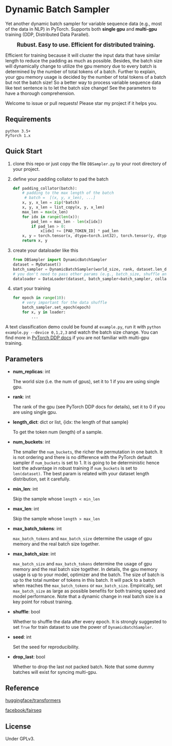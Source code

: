 # Dynamic Batch Sampler

Yet another dynamic batch sampler for variable sequence data (e.g., most of the data in NLP) in PyTorch. Supports both **single gpu** and **multi-gpu** training (DDP, Distributed Data Parallel). 

<p align=center>
    <b><big>Rubust. Easy to use. Efficient for distributed training.</big></b>
</p>

Efficient for training because it will cluster the input data that have similar length to reduce the padding as much as possible. Besides, the batch size will dynamically change to utilize the gpu memory due to every batch is determined by the number of total tokens of a batch. Further to explain, your gpu memory usage is decided by the number of total tokens of a batch but not the batch size! So a better way to process variable sequence data like text sentence is to let the batch size change! See the parameters to have a thorough comprehension.

Welcome to issue or pull requests! Please star my project if it helps you.


## Requirements

```
python 3.5+
PyTorch 1.x
```

## Quick Start

1. clone this repo or just copy the file ``DBSampler.py`` to your root directory of your project.

2. define your padding collator to pad the batch

   ```python
   def padding_collator(batch):
       # padding to the max length of the batch
    	# batch =  [(x, y, x_len), ...]  
       x, y, x_len = zip(*batch)
       x, y, x_len = list_copy(x, y, x_len)
       max_len = max(x_len)
       for idx in range(len(x)):
           pad_len = max_len - len(x[idx])
           if pad_len > 0:
               x[idx] += [PAD_TOKEN_ID] * pad_len
       x, y = torch.tensor(x, dtype=torch.int32), torch.tensor(y, dtype=torch.long)
       return x, y
   ```

3. create your dataloader like this

   ```python
   from DBSampler import DynamicBatchSampler
   dataset = MyDataset()
   batch_sampler = DynamicBatchSampler(world_size, rank, dataset.len_dict, 64, max_batch_size=32, max_batch_tokens=128, shuffle=True)
   # you don't need to pass other params (e.g., batch_size, shuffle and sampler) 
   dataloader = DataLoader(dataset, batch_sampler=batch_sampler, collate_fn=padding_collator)
   ```

4. start your training

   ```python
   for epoch in range(10):
       # very important for the data shuffle
       batch_sampler.set_epoch(epoch)
       for x, y in loader:
           ...
   ```

A text classification demo could be found at ``example.py``, run it with ``python example.py --device 0,1,2,3`` and watch the batch size change. You can find more in [PyTorch DDP docs](https://pytorch.org/tutorials/intermediate/ddp_tutorial.html) if you are not familiar with multi-gpu training.

## Parameters

- **num_replicas**: int

  The world size (i.e. the num of gpus), set it to 1 if you are using single gpu.

- **rank**: int

  The rank of the gpu (see PyTorch DDP docs for details), set it to 0 if you are using single gpu.

- **length_dict**: dict or list, {idx: the length of that sample}

  To get the token num (length) of a sample.

- **num_buckets**: int

  The smaller the ``num_buckets``, the richer the permutation in one batch. It is not ordering and there is no difference with the PyTorch default sampler if ``num_buckets`` is set to 1. It is going to be deterministic hence lost the advantage in robust training if ``num_buckets`` is set to ``len(dataset)``. The best param is related with your dataset length distribution, set it carefully.

- **min_len**: int

  Skip the sample whose ``length < min_len``

- **max_len**: int

  Skip the sample whose ``length > max_len``

- **max_batch_tokens**: int

  ``max_batch_tokens`` and ``max_batch_size`` determine the usage of gpu memory and the real batch size together.

- **max_batch_size**: int

  ``max_batch_size`` and ``max_batch_tokens`` determine the usage of gpu memory and the real batch size together. In details, the gpu memory usage is up to your model, optimizer and the batch. The size of batch is up to the total number of tokens in this batch. It will pack to a batch when reaches the ``max_batch_tokens`` or ``max_batch_size``. Empirically, set ``max_batch_size`` as large as possible benefits for both training speed and model performance. Note that a dynamic change in real batch size is  a key point for robust training.

- **shuffle**: bool

  Whether to shuffle the data after every epoch. It is strongly suggested to set ``True`` for train dataset to use the power of ``DynamicBatchSampler``.

- **seed**: int

  Set the seed for reproducibility.

- **drop_last**: bool

  Whether to drop the last not packed batch. Note that some dummy batches will exist for syncing multi-gpu.

## Reference

[huggingface/transformers](https://huggingface.co/transformers/)

[facebook/fairseq](https://github.com/pytorch/fairseq)

## License

Under GPLv3.
